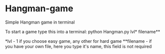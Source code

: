 # Hangman-game
Simple Hangman game in terminal

To start a game type this into a terminal:
python Hangman.py lvl* filename**

*lvl - 1 if you choose easy game, any other for hard game
**filename - if you have your own file, here you type it's name, this field is not required
